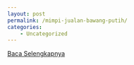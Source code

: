 ```yaml
---
layout: post
permalink: /mimpi-jualan-bawang-putih/
categories:
    - Uncategorized
---
```


[Baca Selengkapnya](/05)